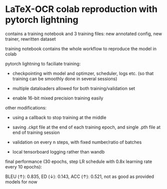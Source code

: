 # LaTeX-OCR colab reproduction with pytorch lightning

contains a training notebook and 3 training files: new annotated config, new trainer, rewritten dataset

training notebook contains the whole workflow to reproduce the model in colab

pytorch lightning to faciliate training:

- checkpointing with model and optimzer, scheduler, logs etc. (so that training can be smoothly done in several sessions)

- multiple dataloaders allowed for both training/validation set

- enable 16-bit mixed precision training easily

other modifications:

- using a callback to stop training at the middle

- saving .ckpt file at the end of each training epoch, and single .pth file at end of training session

- validation on every n steps, with fixed number/ratio of batches

- local tensorboard logging rather than wandb

final performance (30 epochs, step LR schedule with 0.8x learning rate every 10 epochs):

BLEU (↑): 0.835, ED (↓): 0.143, ACC (↑): 0.521, not as good as provided models for now



